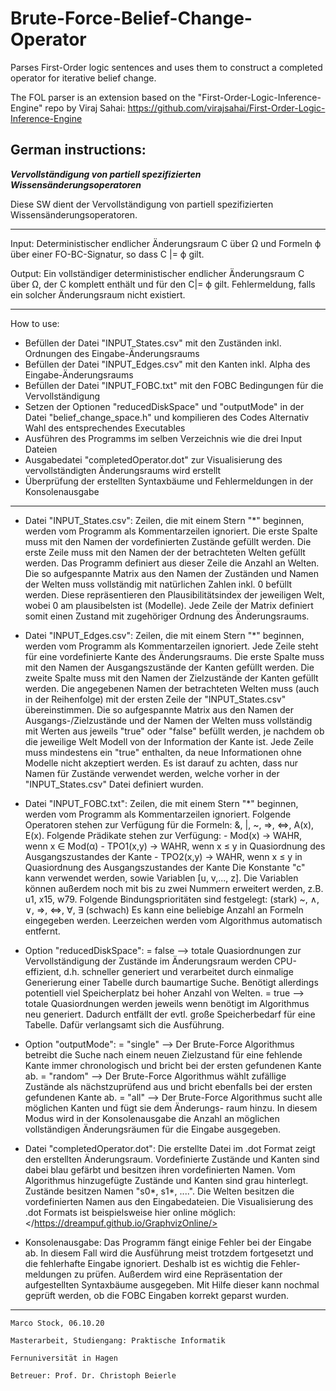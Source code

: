 # Brute-Force-Belief-Change-Operator
Parses First-Order logic sentences and uses them to construct a completed operator for iterative belief change.

The FOL parser is an extension based on the "First-Order-Logic-Inference-Engine" repo by Viraj Sahai:
https://github.com/virajsahai/First-Order-Logic-Inference-Engine

## German instructions:

*******Vervollständigung von partiell spezifizierten Wissensänderungsoperatoren*******

Diese SW dient der Vervollständigung von partiell spezifizierten Wissensänderungsoperatoren.

--------------------------------------------------------------------------------------------------------------------

Input: 
Deterministischer endlicher Änderungsraum C über Ω und Formeln ϕ über einer FO-BC-Signatur, so dass C |= ϕ gilt.

Output: 
Ein vollständiger deterministischer endlicher Änderungsraum C über Ω, der C komplett enthält und für den C|= ϕ gilt.
Fehlermeldung, falls ein solcher Änderungsraum nicht existiert.

--------------------------------------------------------------------------------------------------------------------

How to use:
- Befüllen der Datei "INPUT_States.csv" mit den Zuständen inkl. Ordnungen des Eingabe-Änderungsraums
- Befüllen der Datei "INPUT_Edges.csv" mit den Kanten inkl. Alpha des Eingabe-Änderungsraums
- Befüllen der Datei "INPUT_FOBC.txt" mit den FOBC Bedingungen für die Vervollständigung
- Setzen der Optionen "reducedDiskSpace" und "outputMode" in der Datei "belief_change_space.h" und kompilieren des Codes
  Alternativ Wahl des entsprechendes Executables
- Ausführen des Programms im selben Verzeichnis wie die drei Input Dateien
- Ausgabedatei "completedOperator.dot" zur Visualisierung des vervollständigten Änderungsraums wird erstellt
- Überprüfung der erstellten Syntaxbäume und Fehlermeldungen in der Konsolenausgabe

--------------------------------------------------------------------------------------------------------------------

- Datei "INPUT_States.csv":	Zeilen, die mit einem Stern "*" beginnen, werden vom Programm als Kommentarzeilen ignoriert.
				Die erste Spalte muss mit den Namen der vordefinierten Zustände gefüllt werden. 
				Die erste Zeile muss mit den Namen der der betrachteten Welten gefüllt werden. Das Programm 
				definiert aus dieser Zeile die Anzahl an Welten.
				Die so aufgespannte Matrix aus den Namen der Zuständen und Namen der Welten muss vollständig 
				mit natürlichen Zahlen inkl. 0 befüllt werden. Diese repräsentieren den Plausibilitätsindex
				der jeweiligen Welt, wobei 0 am plausibelsten ist (Modelle).
				Jede Zeile der Matrix definiert somit einen Zustand mit zugehöriger Ordnung des Änderungsraums.
				
- Datei "INPUT_Edges.csv":	Zeilen, die mit einem Stern "*" beginnen, werden vom Programm als Kommentarzeilen ignoriert.
				Jede Zeile steht für eine vordefinierte Kante des Änderungsraums.
				Die erste Spalte muss mit den Namen der Ausgangszustände der Kanten gefüllt werden. 
				Die zweite Spalte muss mit den Namen der Zielzustände der Kanten gefüllt werden.
				Die angegebenen Namen der betrachteten Welten muss (auch in der Reihenfolge) mit der ersten
				Zeile der "INPUT_States.csv" übereinstimmen.
				Die so aufgespannte Matrix aus den Namen der Ausgangs-/Zielzustände und der Namen der Welten
				muss vollständig mit Werten aus jeweils "true" oder "false" befüllt werden, je nachdem ob die
				jeweilige Welt Modell von der Information der Kante ist. Jede Zeile muss mindestens ein "true"
				enthalten, da neue Informationen ohne Modelle nicht akzeptiert werden.
				Es ist darauf zu achten, dass nur Namen für Zustände verwendet werden, welche vorher in der 
				"INPUT_States.csv" Datei definiert wurden. 

- Datei "INPUT_FOBC.txt":	Zeilen, die mit einem Stern "*" beginnen, werden vom Programm als Kommentarzeilen ignoriert.
				Folgende Operatoren stehen zur Verfügung für die Formeln: &, |, ~, =>, <=>, A(x), E(x).
				Folgende Prädikate stehen zur Verfügung: 
 					- Mod(x) -> WAHR, wenn x ∈ Mod(α)
 					- TPO1(x,y) -> WAHR, wenn x ≤ y in Quasiordnung des Ausgangszustandes der Kante
					- TPO2(x,y) -> WAHR, wenn x ≤ y in Quasiordnung des Ausgangszustandes der Kante
				Die Konstante "c" kann verwendet werden, sowie Variablen [u, v,..., z]. Die Variablen können
				außerdem noch mit bis zu zwei Nummern erweitert werden, z.B. u1, x15, w79. 
				Folgende Bindungsprioritäten sind festgelegt: (stark) ~, ∧, ∨, =>, <=>, ∀, ∃ (schwach)
				Es kann eine beliebige Anzahl an Formeln eingegeben werden. Leerzeichen werden vom Algorithmus
				automatisch entfernt.

- Option "reducedDiskSpace":	= false --> totale Quasiordnungen zur Vervollständigung der Zustände im Änderungsraum werden
					CPU-effizient, d.h. schneller generiert und verarbeitet durch einmalige Generierung
					einer Tabelle durch baumartige Suche. Benötigt allerdings potentiell viel Speicherplatz
					bei hoher Anzahl von Welten.
				= true --> totale Quasiordnungen werden jeweils wenn benötigt im Algorithmus neu generiert.
					Dadurch entfällt der evtl. große Speicherbedarf für eine Tabelle. Dafür verlangsamt
					sich die Ausführung.

- Option "outputMode":		= "single" --> Der Brute-Force Algorithmus betreibt die Suche nach einem neuen Zielzustand
					für eine fehlende Kante immer chronologisch und bricht bei der ersten gefundenen
					Kante ab.
				= "random" --> Der Brute-Force Algorithmus wählt zufällige Zustände als nächstzuprüfend aus
					und bricht ebenfalls bei der ersten gefundenen Kante ab.
				= "all" --> Der Brute-Force Algorithmus sucht alle möglichen Kanten und fügt sie dem Änderungs-
					raum hinzu. In diesem Modus wird in der Konsolenausgabe die Anzahl an möglichen
					vollständigen Änderungsräumen für die Eingabe ausgegeben.

- Datei "completedOperator.dot":	Die erstellte Datei im .dot Format zeigt den erstellten Änderungsraum.
					Vordefinierte Zustände und Kanten sind dabei blau gefärbt und besitzen ihren
					vordefinierten Namen. Vom Algorithmus hinzugefügte Zustände und Kanten sind grau
					hinterlegt. Zustände besitzen Namen "s0*, s1*, ....". Die Welten besitzen die vordefinierten
					Namen aus den Eingabedateien. Die Visualisierung des .dot Formats ist beispielsweise hier
					online möglich: </https://dreampuf.github.io/GraphvizOnline/>

- Konsolenausgabe:		Das Programm fängt einige Fehler bei der Eingabe ab. In diesem Fall wird die Ausführung meist
				trotzdem fortgesetzt und die fehlerhafte Eingabe ignoriert. Deshalb ist es wichtig die Fehler-
				meldungen zu prüfen. Außerdem wird eine Repräsentation der aufgestellten Syntaxbäume ausgegeben.
				Mit Hilfe dieser kann nochmal geprüft werden, ob die FOBC Eingaben korrekt geparst wurden.

--------------------------------------------------------------------------------------------------------------------

  	Marco Stock, 06.10.20
  
	Masterarbeit, Studiengang: Praktische Informatik
  
	Fernuniversität in Hagen
	
	Betreuer: Prof. Dr. Christoph Beierle

